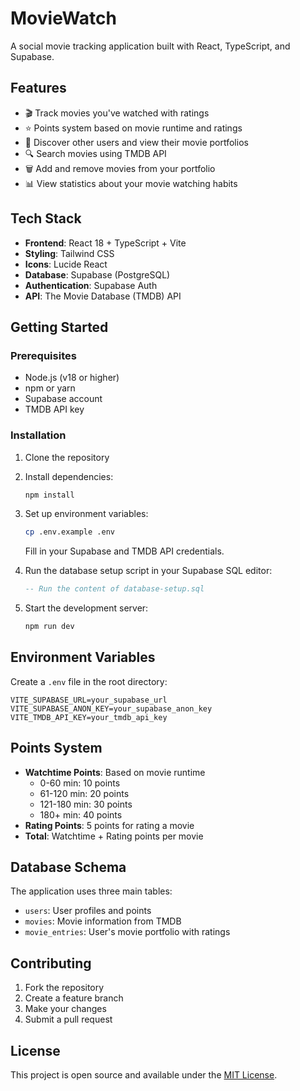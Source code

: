 # MovieWatch

A social movie tracking application built with React, TypeScript, and Supabase.

## Features

- 🎬 Track movies you've watched with ratings
- ⭐ Points system based on movie runtime and ratings
- 👥 Discover other users and view their movie portfolios
- 🔍 Search movies using TMDB API
- 🗑️ Add and remove movies from your portfolio
- 📊 View statistics about your movie watching habits

## Tech Stack

- **Frontend**: React 18 + TypeScript + Vite
- **Styling**: Tailwind CSS
- **Icons**: Lucide React
- **Database**: Supabase (PostgreSQL)
- **Authentication**: Supabase Auth
- **API**: The Movie Database (TMDB) API

## Getting Started

### Prerequisites

- Node.js (v18 or higher)
- npm or yarn
- Supabase account
- TMDB API key

### Installation

1. Clone the repository
2. Install dependencies:
   ```bash
   npm install
   ```

3. Set up environment variables:
   ```bash
   cp .env.example .env
   ```
   Fill in your Supabase and TMDB API credentials.

4. Run the database setup script in your Supabase SQL editor:
   ```sql
   -- Run the content of database-setup.sql
   ```

5. Start the development server:
   ```bash
   npm run dev
   ```

## Environment Variables

Create a `.env` file in the root directory:

```env
VITE_SUPABASE_URL=your_supabase_url
VITE_SUPABASE_ANON_KEY=your_supabase_anon_key
VITE_TMDB_API_KEY=your_tmdb_api_key
```

## Points System

- **Watchtime Points**: Based on movie runtime
  - 0-60 min: 10 points
  - 61-120 min: 20 points
  - 121-180 min: 30 points
  - 180+ min: 40 points
- **Rating Points**: 5 points for rating a movie
- **Total**: Watchtime + Rating points per movie

## Database Schema

The application uses three main tables:
- `users`: User profiles and points
- `movies`: Movie information from TMDB
- `movie_entries`: User's movie portfolio with ratings

## Contributing

1. Fork the repository
2. Create a feature branch
3. Make your changes
4. Submit a pull request

## License

This project is open source and available under the [MIT License](LICENSE).

